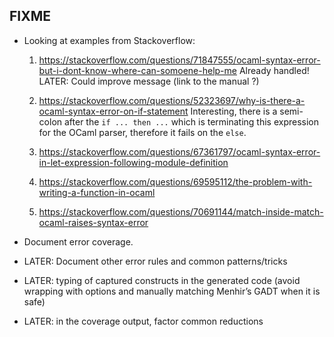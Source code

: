 ## FIXME

- Looking at examples from Stackoverflow:

  1. https://stackoverflow.com/questions/71847555/ocaml-syntax-error-but-i-dont-know-where-can-somoene-help-me
      Already handled! LATER: Could improve message (link to the manual ?)
  2. https://stackoverflow.com/questions/52323697/why-is-there-a-ocaml-syntax-error-on-if-statement
      Interesting, there is a semi-colon after the `if ... then ...` which is terminating this expression for the OCaml parser, therefore it fails on the `else`.

  3. https://stackoverflow.com/questions/67361797/ocaml-syntax-error-in-let-expression-following-module-definition

  4. https://stackoverflow.com/questions/69595112/the-problem-with-writing-a-function-in-ocaml

  5. https://stackoverflow.com/questions/70691144/match-inside-match-ocaml-raises-syntax-error

- Document error coverage.
- LATER: Document other error rules and common patterns/tricks
- LATER: typing of captured constructs in the generated code (avoid wrapping  with options and manually matching Menhir’s GADT when it is safe)
- LATER: in the coverage output, factor common reductions
